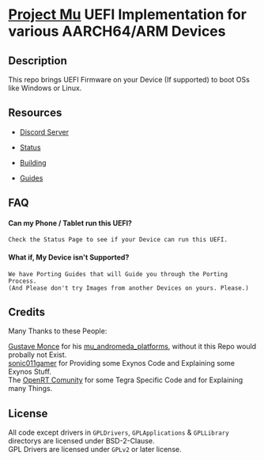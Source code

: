 # [Project Mu](https://microsoft.github.io/mu/) UEFI Implementation for various AARCH64/ARM Devices

<!-- ![Banner](https://github.com/Project-Silicium/Mu-Silicium/blob/main/Pictures/Banner.png) -->

## Description

This repo brings UEFI Firmware on your Device (If supported) to boot OSs like Windows or Linux.

## Resources

- [Discord Server](https://discord.gg/Dx2QgMx7Sv)

- [Status](Status.md)

- [Building](Building.md)

- [Guides](https://github.com/Project-Silicium/WoA-Guides/blob/main/README.md)

## FAQ

#### Can my Phone / Tablet run this UEFI?

```
Check the Status Page to see if your Device can run this UEFI.
```

#### What if, My Device isn't Supported?

```
We have Porting Guides that will Guide you through the Porting Process.
(And Please don't try Images from another Devices on yours. Please.)
```

## Credits

Many Thanks to these People:

[Gustave Monce](https://github.com/gus33000) for his [mu_andromeda_platforms](https://github.com/WOA-Project/mu_andromeda_platforms), without it this Repo would probally not Exist. <br />
[sonic011gamer](https://github.com/sonic011gamer) for Providing some Exynos Code and Explaining some Exynos Stuff. <br />
The [OpenRT Comunity](https://openrt.gitbook.io/open-surfacert/) for some Tegra Specific Code and for Explaining many Things.

## License

All code except drivers in `GPLDrivers`, `GPLApplications` & `GPLLibrary` directorys are licensed under BSD-2-Clause. <br />
GPL Drivers are licensed under `GPLv2` or later license.
